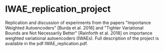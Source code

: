 # IWAE_replication_project
Replication and discussion of experiments from the papers "Importance Weighted Autoencoders" [Burda et al. 2016] and "Tighter Variational Bounds are Not Necessarily Better" [Rainforth et al. 2018] on importance weighted variational autoencoders (IWAEs). Full description of the project is available in the pdf IWAE_replication.pdf.
